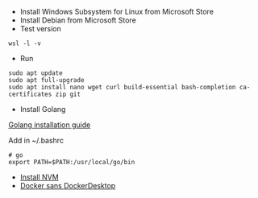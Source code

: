 - Install Windows Subsystem for Linux from Microsoft Store
- Install Debian from Microsoft Store
- Test version
```
wsl -l -v
```
- Run
```
sudo apt update
sudo apt full-upgrade
sudo apt install nano wget curl build-essential bash-completion ca-certificates zip git
```

- Install Golang

[Golang installation guide](https://go.dev/doc/install)

Add in ~/.bashrc
```
# go
export PATH=$PATH:/usr/local/go/bin
```

- [Install NVM](https://github.com/nvm-sh/nvm#install--update-script)
- [Docker sans DockerDesktop](https://blog.lecacheur.com/2021/11/23/docker-sous-windows-wsl-2-sans-docker-desktop/)
